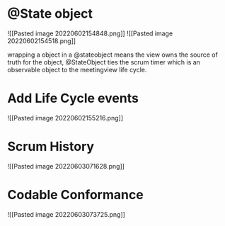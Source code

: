 # @State object
![[Pasted image 20220602154848.png]]
![[Pasted image 20220602154518.png]]

wrapping a object in a @stateobject means the view owns the source of truth for the object, @StateObject ties the scrum timer which is an observable object to the meetingview life cycle.

# Add Life Cycle events 
![[Pasted image 20220602155216.png]]

# Scrum History 
![[Pasted image 20220603071628.png]]

# Codable Conformance
![[Pasted image 20220603073725.png]]